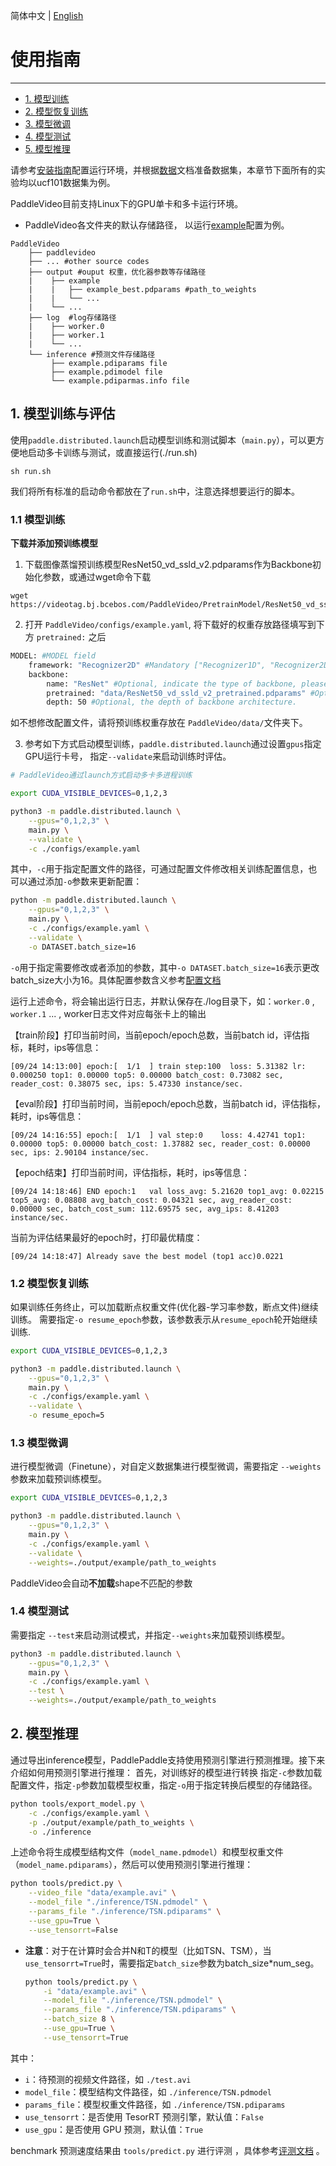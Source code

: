 简体中文 | [English](../en/start.md)

# 使用指南
---

* [1. 模型训练](#1)
* [2. 模型恢复训练](#2)
* [3. 模型微调](#3)
* [4. 模型测试](#4)
* [5. 模型推理](#5)

请参考[安装指南](./install.md)配置运行环境，并根据[数据](./dataset/)文档准备数据集，本章节下面所有的实验均以ucf101数据集为例。

PaddleVideo目前支持Linux下的GPU单卡和多卡运行环境。

- PaddleVideo各文件夹的默认存储路径， 以运行[example](../../configs/example.yaml)配置为例。

```
PaddleVideo
    ├── paddlevideo
    ├── ... #other source codes
    ├── output #ouput 权重，优化器参数等存储路径
    |    ├── example
    |    |   ├── example_best.pdparams #path_to_weights
    |    |   └── ...  
    |    └── ...  
    ├── log  #log存储路径
    |    ├── worker.0
    |    ├── worker.1
    |    └── ...  
    └── inference #预测文件存储路径
         ├── example.pdiparams file
         ├── example.pdimodel file
         └── example.pdiparmas.info file
```

<a name="1"></a>
## 1. 模型训练与评估

使用`paddle.distributed.launch`启动模型训练和测试脚本（`main.py`），可以更方便地启动多卡训练与测试，或直接运行(./run.sh)

```shell
sh run.sh
```
我们将所有标准的启动命令都放在了```run.sh```中，注意选择想要运行的脚本。

<a name="model_train"></a>
### 1.1 模型训练

**下载并添加预训练模型**

1. 下载图像蒸馏预训练模型ResNet50_vd_ssld_v2.pdparams作为Backbone初始化参数，或通过wget命令下载
```
wget https://videotag.bj.bcebos.com/PaddleVideo/PretrainModel/ResNet50_vd_ssld_v2_pretrained.pdparams
```

2. 打开 `PaddleVideo/configs/example.yaml`, 将下载好的权重存放路径填写到下方 `pretrained:` 之后
``` bash
MODEL: #MODEL field
    framework: "Recognizer2D" #Mandatory ["Recognizer1D", "Recognizer2D", "Recognizer3D", "BMNLocalizer"], indicate the type of network, please refer to the 'paddlevideo/modeling/framework/'.
    backbone:
        name: "ResNet" #Optional, indicate the type of backbone, please refer to the 'paddlevideo/modeling/backbones/'.
        pretrained: "data/ResNet50_vd_ssld_v2_pretrained.pdparams" #Optional, pretrained backbone params path. pass "" or " " without loading from files.
        depth: 50 #Optional, the depth of backbone architecture.
```

如不想修改配置文件，请将预训练权重存放在 `PaddleVideo/data/`文件夹下。

3. 参考如下方式启动模型训练，`paddle.distributed.launch`通过设置`gpus`指定GPU运行卡号，
指定`--validate`来启动训练时评估。

```bash
# PaddleVideo通过launch方式启动多卡多进程训练

export CUDA_VISIBLE_DEVICES=0,1,2,3

python3 -m paddle.distributed.launch \
    --gpus="0,1,2,3" \
    main.py \
    --validate \
    -c ./configs/example.yaml
```

其中，`-c`用于指定配置文件的路径，可通过配置文件修改相关训练配置信息，也可以通过添加`-o`参数来更新配置：

```bash
python -m paddle.distributed.launch \
    --gpus="0,1,2,3" \
    main.py \
    -c ./configs/example.yaml \
    --validate \
    -o DATASET.batch_size=16
```
`-o`用于指定需要修改或者添加的参数，其中`-o DATASET.batch_size=16`表示更改batch_size大小为16。具体配置参数含义参考[配置文档](./tutorials/config.md#config-yaml-details)

运行上述命令，将会输出运行日志，并默认保存在./log目录下，如：`worker.0` , `worker.1` ... , worker日志文件对应每张卡上的输出

【train阶段】打印当前时间，当前epoch/epoch总数，当前batch id，评估指标，耗时，ips等信息：


    [09/24 14:13:00] epoch:[  1/1  ] train step:100  loss: 5.31382 lr: 0.000250 top1: 0.00000 top5: 0.00000 batch_cost: 0.73082 sec, reader_cost: 0.38075 sec, ips: 5.47330 instance/sec.


【eval阶段】打印当前时间，当前epoch/epoch总数，当前batch id，评估指标，耗时，ips等信息：


    [09/24 14:16:55] epoch:[  1/1  ] val step:0    loss: 4.42741 top1: 0.00000 top5: 0.00000 batch_cost: 1.37882 sec, reader_cost: 0.00000 sec, ips: 2.90104 instance/sec.


【epoch结束】打印当前时间，评估指标，耗时，ips等信息：


    [09/24 14:18:46] END epoch:1   val loss_avg: 5.21620 top1_avg: 0.02215 top5_avg: 0.08808 avg_batch_cost: 0.04321 sec, avg_reader_cost: 0.00000 sec, batch_cost_sum: 112.69575 sec, avg_ips: 8.41203 instance/sec.


当前为评估结果最好的epoch时，打印最优精度：

    [09/24 14:18:47] Already save the best model (top1 acc)0.0221


<a name="model_resume"></a>
### 1.2 模型恢复训练

如果训练任务终止，可以加载断点权重文件(优化器-学习率参数，断点文件)继续训练。
需要指定`-o resume_epoch`参数，该参数表示从```resume_epoch```轮开始继续训练.

```bash
export CUDA_VISIBLE_DEVICES=0,1,2,3

python3 -m paddle.distributed.launch \
    --gpus="0,1,2,3" \
    main.py \
    -c ./configs/example.yaml \
    --validate \
    -o resume_epoch=5

```


<a name="model_finetune"></a>
### 1.3 模型微调

进行模型微调（Finetune），对自定义数据集进行模型微调，需要指定 `--weights` 参数来加载预训练模型。

```bash
export CUDA_VISIBLE_DEVICES=0,1,2,3

python3 -m paddle.distributed.launch \
    --gpus="0,1,2,3" \
    main.py \
    -c ./configs/example.yaml \
    --validate \
    --weights=./output/example/path_to_weights
```

PaddleVideo会自动**不加载**shape不匹配的参数


<a name="model_test"></a>
### 1.4 模型测试

需要指定 `--test`来启动测试模式，并指定`--weights`来加载预训练模型。

```bash
python3 -m paddle.distributed.launch \
    --gpus="0,1,2,3" \
    main.py \
    -c ./configs/example.yaml \
    --test \
    --weights=./output/example/path_to_weights
```



<a name="model_inference"></a>
## 2. 模型推理

通过导出inference模型，PaddlePaddle支持使用预测引擎进行预测推理。接下来介绍如何用预测引擎进行推理：
首先，对训练好的模型进行转换
指定`-c`参数加载配置文件，指定`-p`参数加载模型权重，指定`-o`用于指定转换后模型的存储路径。

```bash
python tools/export_model.py \
    -c ./configs/example.yaml \
    -p ./output/example/path_to_weights \
    -o ./inference
```


上述命令将生成模型结构文件（`model_name.pdmodel`）和模型权重文件（`model_name.pdiparams`），然后可以使用预测引擎进行推理：

```bash
python tools/predict.py \
    --video_file "data/example.avi" \
    --model_file "./inference/TSN.pdmodel" \
    --params_file "./inference/TSN.pdiparams" \
    --use_gpu=True \
    --use_tensorrt=False
```
- **注意**：对于在计算时会合并N和T的模型（比如TSN、TSM），当`use_tensorrt=True`时，需要指定`batch_size`参数为batch_size*num_seg。

    ```bash
    python tools/predict.py \
        -i "data/example.avi" \
        --model_file "./inference/TSN.pdmodel" \
        --params_file "./inference/TSN.pdiparams" \
        --batch_size 8 \
        --use_gpu=True \
        --use_tensorrt=True
    ```

其中：

+ `i`：待预测的视频文件路径，如 `./test.avi`
+ `model_file`：模型结构文件路径，如 `./inference/TSN.pdmodel`
+ `params_file`：模型权重文件路径，如 `./inference/TSN.pdiparams`
+ `use_tensorrt`：是否使用 TesorRT 预测引擎，默认值：`False`
+ `use_gpu`：是否使用 GPU 预测，默认值：`True`

benchmark 预测速度结果由 `tools/predict.py` 进行评测 ，具体参考[评测文档](benchmark.md) 。

